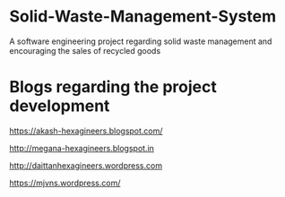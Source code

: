 # Solid-Waste-Management-System
A software engineering project regarding solid waste management and encouraging the sales of recycled goods

# Blogs regarding the project development
https://akash-hexagineers.blogspot.com/

http://megana-hexagineers.blogspot.in

http://daittanhexagineers.wordpress.com

https://mjvns.wordpress.com/
